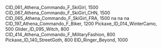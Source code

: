 CID_061_Athena_Commando_F_SkiGirl, 1500
CID_067_Athena_Commando_F_SkiGirl_CHN, 1500
CID_065_Athena_Commando_F_SkiGirl_FRA, 1500
na
na
na
CID_197_Athena_Commando_F_Biker, 1200
Pickaxe_ID_014_WinterCamo, 500
Glider_ID_095_Witch, 800
CID_414_Athena_Commando_F_MilitaryFashion, 800
Pickaxe_ID_140_StreetGoth, 800
EID_Ringer_Beyond, 1000
